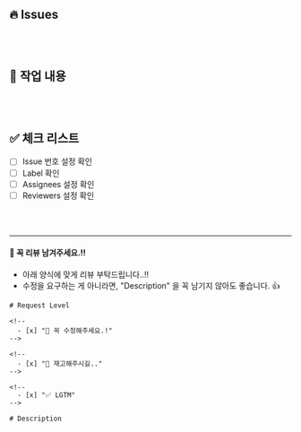 ## 🔥 Issues
<!-- [여기서부터 주석]

    - 관련된 issue 티켓과 링크를 작성해주세요.

      ex)
        * issue: [KAN-](https://chic.atlassian.net/browse/KAN-)
        sub-issues:
          - [KAN-](https://chic.atlassian.net/browse/KAN-)
          - [KAN-](https://chic.atlassian.net/browse/KAN-)


[여기까지 주석] -->

<br/>
<br/>

## 🎯 작업 내용

<!-- [여기서부터 주석]

    - 👋🏼 이 주석 영역 아래, "작업 내용" 항목 을 다음과 같은 형식으로 작성해주세요. (이미지/동영상을 추가하면 엄청 좋습니다. 👍)

        예시)
        - [commit 이름](commit url)
          - 이 commit 에서는 이러이러한 작업을 했습니다.
          - 이러이러한 내용을 꼭 숙지해주세요.

        - [commit 이름](commit url)
          - 이 commit 에서는 이러이러한 작업을 했습니다.
          - 이러이러한 내용을 꼭 숙지해주세요.

    - "이건 알겠지?" 라고 생각되는 것조차 적어야합니다.!

    - publish 작업을 했거나 jsx 요소를 건드린 경우, 무조건 이미지를 첨부해주세요.

[여기까지 주석] -->

<br/>
<br/>

## ✅ 체크 리스트

<!-- [여기서부터 주석]

    👋🏼 이 주석 영역 아래, checklist 꼭 확인하고 표식을 남겨주세요.

    체크하는 방법)
    "[" 랑 "]" 사이에 공백없이 x 표시해주기!!!

    올바른 예)
    [x]

    잘못된 예)
    [ x]
    [x ]
    [ x ]

[여기까지 주석] -->

- [ ] Issue 번호 설정 확인
- [ ] Label 확인
- [ ] Assignees 설정 확인
- [ ] Reviewers 설정 확인

<br/>
<br/>

---

#### 🙏 꼭 리뷰 남겨주세요.!!

- 아래 양식에 맞게 리뷰 부탁드립니다..!!
- 수정을 요구하는 게 아니라면, "Description" 을 꼭 남기지 않아도 좋습니다. 👍

```text
# Request Level

<!--
  - [x] "🚨 꼭 수정해주세요.!"
-->

<!--
  - [x] "🚧 재고해주시길.."
-->

<!--
  - [x] "✅ LGTM"
-->

# Description

```
